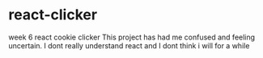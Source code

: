 # react-clicker
week 6 react cookie clicker
This project has had me confused and feeling uncertain. I dont really understand react and I dont think i will for a while
